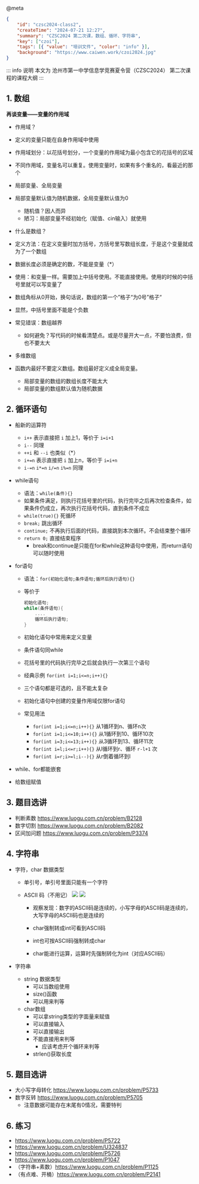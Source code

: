 @meta

```json
{
	"id": "czsc2024-class2",
	"createTime": "2024-07-21 12:27",
	"summary": "CZSC2024 第二次课，数组、循环、字符串",
	"key": ["czoi"],
	"tags": [{ "value": "培训文件", "color": "info" }],
	"background": "https://www.caiwen.work/czoi2024.jpg"
}
```

::: info 说明
本文为 沧州市第一中学信息学竞赛夏令营（CZSC2024） 第二次课程的课程大纲
:::

## 1. 数组

**再谈变量——变量的作用域**

- 作用域？
- 定义的变量只能在自身作用域中使用
- 作用域划分：以花括号划分，一个变量的作用域为最小包含它的花括号的区域
- 不同作用域，变量名可以重复。使用变量时，如果有多个重名的，看最近的那个
- 局部变量、全局变量
- 局部变量默认值为随机数据，全局变量默认值为0
  - 随机值？因人而异
  - 陋习：局部变量不经初始化（赋值、cin输入）就使用

- 什么是数组？
- 定义方法：在定义变量时加方括号，方括号里写数组长度，于是这个变量就成为了一个数组
- 数据长度必须是确定的数，不能是变量（\*）
- 使用：和变量一样。需要加上中括号使用。不能直接使用。使用的时候的中括号里就可以写变量了
- 数组角标从0开始，换句话说，数组的第一个”格子“为0号”格子“
- 显然，中括号里面不能是个负数
- 常见错误：数组越界
  - 如何避免？写代码的时候看清楚点。或是尽量开大一点，不要怕浪费，但也不要太大
- 多维数组
- 函数内最好不要定义数组。数组最好定义成全局变量。
  - 局部变量的数组的数组长度不能太大
  - 局部变量的数组默认值为随机数据

## 2. 循环语句

- 船新的运算符
  - `i++` 表示直接把 `i` 加上1，等价于 `i=i+1`
  - `i--` 同理
  - `++i` 和 `--i` 也类似（\*）
  - `i+=n` 表示直接把 `i` 加上n，等价于 `i=i+n`
  - `i-=n` `i*=n` `i/=n` `i%=n` 同理

- while语句
  - 语法：`while(条件){}`
  - 如果条件满足，则执行花括号里的代码，执行完毕之后再次检查条件，如果条件仍成立，再次执行花括号代码，直到条件不成立
  - `while(true){}` 死循环
  - `break;` 跳出循环
  - `continue;` 不再执行后面的代码，直接跳到本次循环。不会结束整个循环
  - `return 0;` 直接结束程序
    - break和continue是只能在for和while这种语句中使用，而return语句可以随时使用

- for语句
  - 语法：`for(初始化语句;条件语句;循环后执行语句){}`

  - 等价于

    ```c++
    初始化语句;
    while(条件语句){
        ....
        循环后执行语句;
    }
    ```

  - 初始化语句中常用来定义变量

  - 条件语句同while

  - 花括号里的代码执行完毕之后就会执行一次第三个语句

  - 经典示例 `for(int i=1;i<=n;i++){}`

  - 三个语句都是可选的，且不能太复杂

  - 初始化语句中创建的变量作用域仅限for语句

  - 常见用法
    - `for(int i=1;i<=n;i++){}` 从1循环到n、循环n次
    - `for(int i=1;i<=10;i++){}` 从1循环到10、循环10次
    - `for(int i=3;i<=13;i++){}` 从3循环到13、循环11次
    - `for(int i=l;i<=r;i++){}` 从l循环到r、循环 `r-l+1` 次
    - `for(int i=r;i>=l;i--){}` 从r倒着循环到l

- while、for都能嵌套

- 给数组赋值

## 3. 题目选讲

- 判断素数 https://www.luogu.com.cn/problem/B2128
- 数字切割 https://www.luogu.com.cn/problem/B2082
- 区间加问题 https://www.luogu.com.cn/problem/P3374

## 4. 字符串

- 字符，char 数据类型
  - 单引号，单引号里面只能有一个字符

  - ASCII 码（不用记）
    ![](http://pic.caiwen.work/i/2025/01/24/67934ec296150.png)
    ![](http://pic.caiwen.work/i/2025/01/24/67934ec219917.png)
    - 观察发现：数字的ASCII码是连续的，小写字母的ASCII码是连续的，大写字母的ASCII码也是连续的
    - char强制转成int可看到ASCII码
    - int也可按ASCII码强制转成char

    - char能进行运算，运算时先强制转化为int（对应ASCII码）

- 字符串
  - string 数据类型
    - 可以当数组使用
    - size()函数
    - 可以用来判等
  - char数组
    - 可以拿string类型的字面量来赋值
    - 可以直接输入
    - 可以直接输出
    - 不能直接用来判等
      - 应该考虑开个循环来判等
    - strlen()获取长度

## 5. 题目选讲

- 大小写字母转化 https://www.luogu.com.cn/problem/P5733
- 数字反转 https://www.luogu.com.cn/problem/P5705
  - 注意数据可能存在末尾有0情况，需要特判

## 6. 练习

- https://www.luogu.com.cn/problem/P5722
- https://www.luogu.com.cn/problem/U324837
- https://www.luogu.com.cn/problem/P5726
- https://www.luogu.com.cn/problem/P1047
- （字符串+素数）https://www.luogu.com.cn/problem/P1125
- （有点难、开桶）https://www.luogu.com.cn/problem/P2141
